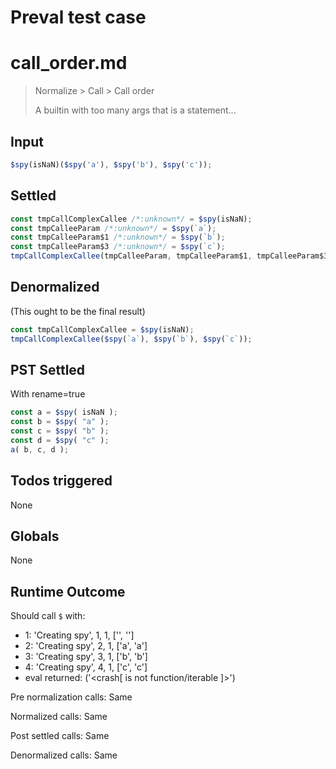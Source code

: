 # Preval test case

# call_order.md

> Normalize > Call > Call order
>
> A builtin with too many args that is a statement...

## Input

`````js filename=intro
$spy(isNaN)($spy('a'), $spy('b'), $spy('c'));
`````


## Settled


`````js filename=intro
const tmpCallComplexCallee /*:unknown*/ = $spy(isNaN);
const tmpCalleeParam /*:unknown*/ = $spy(`a`);
const tmpCalleeParam$1 /*:unknown*/ = $spy(`b`);
const tmpCalleeParam$3 /*:unknown*/ = $spy(`c`);
tmpCallComplexCallee(tmpCalleeParam, tmpCalleeParam$1, tmpCalleeParam$3);
`````


## Denormalized
(This ought to be the final result)

`````js filename=intro
const tmpCallComplexCallee = $spy(isNaN);
tmpCallComplexCallee($spy(`a`), $spy(`b`), $spy(`c`));
`````


## PST Settled
With rename=true

`````js filename=intro
const a = $spy( isNaN );
const b = $spy( "a" );
const c = $spy( "b" );
const d = $spy( "c" );
a( b, c, d );
`````


## Todos triggered


None


## Globals


None


## Runtime Outcome


Should call `$` with:
 - 1: 'Creating spy', 1, 1, ['<function>', '<function>']
 - 2: 'Creating spy', 2, 1, ['a', 'a']
 - 3: 'Creating spy', 3, 1, ['b', 'b']
 - 4: 'Creating spy', 4, 1, ['c', 'c']
 - eval returned: ('<crash[ <ref> is not function/iterable ]>')

Pre normalization calls: Same

Normalized calls: Same

Post settled calls: Same

Denormalized calls: Same
